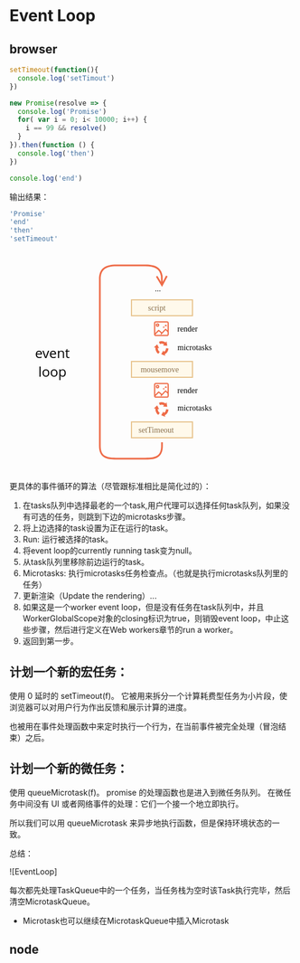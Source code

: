 # Event Loop

## browser



```js
setTimeout(function(){
  console.log('setTimout')
})

new Promise(resolve => {
  console.log('Promise')
  for( var i = 0; i< 10000; i++) {
    i == 99 && resolve()
  }
}).then(function () {
  console.log('then')
})

console.log('end')
```

输出结果：


```js
'Promise'
'end'
'then'
'setTimeout'
```

<svg xmlns="http://www.w3.org/2000/svg" width="407" height="391" viewBox="0 0 407 391"><defs><style>@import url(https://fonts.googleapis.com/css?family=Open+Sans:bold,italic,bolditalic%7CPT+Mono);@font-face{font-family:&apos;PT Mono&apos;;font-weight:700;font-style:normal;src:local(&apos;PT MonoBold&apos;),url(/font/PTMonoBold.woff2) format(&apos;woff2&apos;),url(/font/PTMonoBold.woff) format(&apos;woff&apos;),url(/font/PTMonoBold.ttf) format(&apos;truetype&apos;)}</style></defs><g id="promise" fill="none" fill-rule="evenodd" stroke="none" stroke-width="1"><g id="eventLoop-full.svg"><text id="..." fill="#000" font-family="PTMono-Regular, PT Mono" font-size="14" font-weight="normal"><tspan x="257.4" y="71">...</tspan></text><path id="Rectangle-1-Copy-6" fill="#FFF9EB" stroke="#E8C48E" stroke-width="2" d="M216 86h108v28H216z"/><path id="Rectangle-1-Copy-8" fill="#FFF9EB" stroke="#E8C48E" stroke-width="2" d="M216 195h108v28H216z"/><text id="mousemove" fill="#8A704D" font-family="PTMono-Regular, PT Mono" font-size="14" font-weight="normal"><tspan x="232.2" y="214">mousemove</tspan></text><path id="Rectangle-1-Copy-9" fill="#FFF9EB" stroke="#E8C48E" stroke-width="2" d="M216 302h108v28H216z"/><text id="event-loop" fill="#000" font-family="OpenSans-Regular, Open Sans" font-size="24" font-weight="normal"><tspan x="45.162" y="189">event</tspan> <tspan x="51.115" y="222">loop</tspan></text><g id="Group-Copy" fill="#EE6B47" transform="translate(256 267)"><path id="Fill-52" d="M23.145.978C21.737.348 20.186 0 18.56 0c-2.59 0-4.983.885-6.921 2.38L10.474.618a.286.286 0 00-.305-.125.303.303 0 00-.226.249L8.797 7.779a.317.317 0 00.07.258.287.287 0 00.22.102h.018l3.112-.206 3.504-.233a.296.296 0 00.258-.204.315.315 0 00-.078-.33l-1.46-1.415a7.18 7.18 0 014.118-1.301c1.07 0 2.083.238 3.003.662a.284.284 0 00.23.003.306.306 0 00.162-.171l1.35-3.568a.314.314 0 00-.159-.398" transform="matrix(-1 0 0 1 32.117 0)"/><path id="Fill-54" d="M12.787 13.315a12.66 12.66 0 001.346 4.7c1.225 2.393 3.101 4.186 5.274 5.27l-.929 1.908a.318.318 0 00.04.342c.077.094.201.13.315.09l6.454-2.269a.3.3 0 00.183-.187.32.32 0 00-.018-.251l-.01-.016-1.644-2.779-1.852-3.127a.29.29 0 00-.295-.142.298.298 0 00-.24.228l-.498 2.018a7.607 7.607 0 01-3.041-3.19 8.083 8.083 0 01-.865-3.087.314.314 0 00-.105-.214.286.286 0 00-.22-.068l-3.636.44a.305.305 0 00-.26.334" transform="matrix(-1 0 0 1 38.273 0)"/><path id="Fill-56" d="M2.646 22.333a12.003 12.003 0 003.205-3.576 12.684 12.684 0 001.713-7.424l2.04-.112a.293.293 0 00.262-.207.316.316 0 00-.084-.332L4.681 5.958a.28.28 0 00-.247-.072.291.291 0 00-.198.14l-.01.018-1.47 2.883-1.654 3.247a.32.32 0 00.03.339.285.285 0 00.307.104l1.916-.558a8.078 8.078 0 01-1.111 4.358 7.652 7.652 0 01-2.117 2.33.31.31 0 00-.123.203.325.325 0 00.053.234l2.183 3.08a.285.285 0 00.406.069" transform="matrix(-1 0 0 1 9.882 0)"/></g><text id="microtasks-copy" fill="#000" font-family="PTMono-Regular, PT Mono" font-size="14" font-weight="normal"><tspan x="297.5" y="282">microtasks</tspan></text><text id="render-copy" fill="#000" font-family="PTMono-Regular, PT Mono" font-size="14" font-weight="normal"><tspan x="297.3" y="251">render</tspan></text><text id="microtasks-copy-2" fill="#000" font-family="PTMono-Regular, PT Mono" font-size="14" font-weight="normal"><tspan x="297.5" y="175">microtasks</tspan></text><text id="render-copy-2" fill="#000" font-family="PTMono-Regular, PT Mono" font-size="14" font-weight="normal"><tspan x="297.3" y="142">render</tspan></text><g id="np_paint_2296353_000000-copy" fill="#EE6B47" fill-rule="nonzero" transform="translate(256 233)"><path id="Shape" d="M3.079 0A3.095 3.095 0 000 3.079V22.92A3.095 3.095 0 003.079 26H22.92A3.095 3.095 0 0026 22.921V3.08A3.095 3.095 0 0022.921 0H3.08zm0 2.053H22.92c.587 0 1.026.44 1.026 1.026v13.043l-2.886-2.684a1.027 1.027 0 00-1.443.032l-5.72 5.955-5.035-4.148a1.021 1.021 0 00-1.38.075l-5.43 5.43V3.08c0-.587.44-1.026 1.026-1.026zM6.158 3.42A3.095 3.095 0 003.078 6.5a3.095 3.095 0 003.08 3.079A3.095 3.095 0 009.237 6.5a3.095 3.095 0 00-3.08-3.079zm0 2.053c.579 0 1.026.447 1.026 1.026s-.447 1.026-1.026 1.026A1.012 1.012 0 015.132 6.5c0-.579.447-1.026 1.026-1.026zm14.176.566c-.377 0-.759.722-.759 1.08-.46.112-.748.358-.748.716s.371.717.748.717h2.662c.73 0 1.11-1.433-.021-1.433-.022-.677-.445-.86-1.134-.716-.183-.284-.375-.386-.748-.364zM16.71 9.237c-.314 0-.631.584-.631.876-.382.093-.63.296-.63.588 0 .293.316.589.63.589h2.213c.608 0 .931-1.176-.01-1.176-.018-.555-.379-.706-.952-.588-.152-.232-.31-.308-.62-.29zm3.688 6.382l3.55 3.293v4.01c0 .586-.44 1.025-1.027 1.025H3.08a1.01 1.01 0 01-.855-.449l6.05-6.04 4.202 3.453-1.24 1.294 1.475 1.422 7.687-8.008z"/></g><g id="np_paint_2296353_000000-copy-2" fill="#EE6B47" fill-rule="nonzero" transform="translate(256 124)"><path id="Shape" d="M3.079 0A3.095 3.095 0 000 3.079V22.92A3.095 3.095 0 003.079 26H22.92A3.095 3.095 0 0026 22.921V3.08A3.095 3.095 0 0022.921 0H3.08zm0 2.053H22.92c.587 0 1.026.44 1.026 1.026v13.043l-2.886-2.684a1.027 1.027 0 00-1.443.032l-5.72 5.955-5.035-4.148a1.021 1.021 0 00-1.38.075l-5.43 5.43V3.08c0-.587.44-1.026 1.026-1.026zM6.158 3.42A3.095 3.095 0 003.078 6.5a3.095 3.095 0 003.08 3.079A3.095 3.095 0 009.237 6.5a3.095 3.095 0 00-3.08-3.079zm0 2.053c.579 0 1.026.447 1.026 1.026s-.447 1.026-1.026 1.026A1.012 1.012 0 015.132 6.5c0-.579.447-1.026 1.026-1.026zm14.176.566c-.377 0-.759.722-.759 1.08-.46.112-.748.358-.748.716s.371.717.748.717h2.662c.73 0 1.11-1.433-.021-1.433-.022-.677-.445-.86-1.134-.716-.183-.284-.375-.386-.748-.364zM16.71 9.237c-.314 0-.631.584-.631.876-.382.093-.63.296-.63.588 0 .293.316.589.63.589h2.213c.608 0 .931-1.176-.01-1.176-.018-.555-.379-.706-.952-.588-.152-.232-.31-.308-.62-.29zm3.688 6.382l3.55 3.293v4.01c0 .586-.44 1.025-1.027 1.025H3.08a1.01 1.01 0 01-.855-.449l6.05-6.04 4.202 3.453-1.24 1.294 1.475 1.422 7.687-8.008z"/></g><g id="Group-Copy-2" fill="#EE6B47" transform="translate(256 159)"><path id="Fill-52" d="M23.145.978C21.737.348 20.186 0 18.56 0c-2.59 0-4.983.885-6.921 2.38L10.474.618a.286.286 0 00-.305-.125.303.303 0 00-.226.249L8.797 7.779a.317.317 0 00.07.258.287.287 0 00.22.102h.018l3.112-.206 3.504-.233a.296.296 0 00.258-.204.315.315 0 00-.078-.33l-1.46-1.415a7.18 7.18 0 014.118-1.301c1.07 0 2.083.238 3.003.662a.284.284 0 00.23.003.306.306 0 00.162-.171l1.35-3.568a.314.314 0 00-.159-.398" transform="matrix(-1 0 0 1 32.117 0)"/><path id="Fill-54" d="M12.787 13.315a12.66 12.66 0 001.346 4.7c1.225 2.393 3.101 4.186 5.274 5.27l-.929 1.908a.318.318 0 00.04.342c.077.094.201.13.315.09l6.454-2.269a.3.3 0 00.183-.187.32.32 0 00-.018-.251l-.01-.016-1.644-2.779-1.852-3.127a.29.29 0 00-.295-.142.298.298 0 00-.24.228l-.498 2.018a7.607 7.607 0 01-3.041-3.19 8.083 8.083 0 01-.865-3.087.314.314 0 00-.105-.214.286.286 0 00-.22-.068l-3.636.44a.305.305 0 00-.26.334" transform="matrix(-1 0 0 1 38.273 0)"/><path id="Fill-56" d="M2.646 22.333a12.003 12.003 0 003.205-3.576 12.684 12.684 0 001.713-7.424l2.04-.112a.293.293 0 00.262-.207.316.316 0 00-.084-.332L4.681 5.958a.28.28 0 00-.247-.072.291.291 0 00-.198.14l-.01.018-1.47 2.883-1.654 3.247a.32.32 0 00.03.339.285.285 0 00.307.104l1.916-.558a8.078 8.078 0 01-1.111 4.358 7.652 7.652 0 01-2.117 2.33.31.31 0 00-.123.203.325.325 0 00.053.234l2.183 3.08a.285.285 0 00.406.069" transform="matrix(-1 0 0 1 9.882 0)"/></g><path id="Path" fill="#EE6B47" fill-rule="nonzero" d="M189.464 23.5l51.617.002c17.906.11 27.87 5.662 30.015 20.304l.016.179.264 10.223 5.906-11.165 2.652 1.402-9.829 18.586-10.779-18.05 2.576-1.539 6.475 10.844-.262-10.133-.06-.385c-2.044-12.626-10.786-17.268-27.52-17.268l-51.639.002c-18.654.12-27.396 6.215-27.396 23.219v294.675c0 9.183 2.661 14.683 7.881 17.703 4.21 2.436 9.808 3.328 18.903 3.397l1.18.004h51.072c9.796 0 15.693-.862 20.083-3.401 5.22-3.02 7.881-8.52 7.881-17.703v-6.472h3v6.472c0 10.183-3.152 16.697-9.379 20.3-4.784 2.767-10.787 3.727-20.369 3.8l-1.216.004h-51.072c-10.296 0-16.602-.921-21.585-3.804-6.227-3.603-9.379-10.117-9.379-20.3V49.721c0-19.135 10.454-26.221 30.964-26.221z"/><text id="script" fill="#8A704D" font-family="PTMono-Regular, PT Mono" font-size="14" font-weight="normal"><tspan x="245.3" y="105">script</tspan></text><text id="setTimeout" fill="#8A704D" font-family="PTMono-Regular, PT Mono" font-size="14" font-weight="normal"><tspan x="228.5" y="321">setTimeout</tspan></text></g></g></svg>

更具体的事件循环的算法（尽管跟标准相比是简化过的）：

1. 在tasks队列中选择最老的一个task,用户代理可以选择任何task队列，如果没有可选的任务，则跳到下边的microtasks步骤。
2. 将上边选择的task设置为正在运行的task。
3. Run: 运行被选择的task。
4. 将event loop的currently running task变为null。
5. 从task队列里移除前边运行的task。
6. Microtasks: 执行microtasks任务检查点。（也就是执行microtasks队列里的任务）
7. 更新渲染（Update the rendering）...
8. 如果这是一个worker event loop，但是没有任务在task队列中，并且WorkerGlobalScope对象的closing标识为true，则销毁event loop，中止这些步骤，然后进行定义在Web workers章节的run a worker。
9. 返回到第一步。

## 计划一个新的宏任务：

使用 0 延时的 setTimeout(f)。
它被用来拆分一个计算耗费型任务为小片段，使浏览器可以对用户行为作出反馈和展示计算的进度。

也被用在事件处理函数中来定时执行一个行为，在当前事件被完全处理（冒泡结束）之后。

## 计划一个新的微任务：

使用 queueMicrotask(f)。
promise 的处理函数也是进入到微任务队列。
在微任务中间没有 UI 或者网络事件的处理：它们一个接一个地立即执行。

所以我们可以用 queueMicrotask 来异步地执行函数，但是保持环境状态的一致。

总结：

![EventLoop]

每次都先处理TaskQueue中的一个任务，当任务栈为空时该Task执行完毕，然后清空MicrotaskQueue。

* Microtask也可以继续在MicrotaskQueue中插入Microtask

## node






